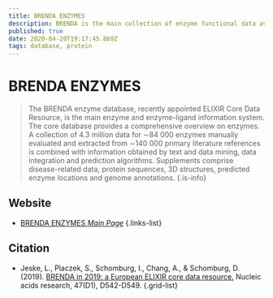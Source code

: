 ```yaml
---
title: BRENDA ENZYMES
description: BRENDA is the main collection of enzyme functional data available to the scientific community.
published: true
date: 2020-04-20T19:17:45.869Z
tags: database, protein
---
```


# BRENDA ENZYMES

> The BRENDA enzyme database, recently appointed ELIXIR Core Data Resource, is the main enzyme and enzyme-ligand information system. The core database provides a comprehensive overview on enzymes. A collection of 4.3 million data for ∼84 000 enzymes manually evaluated and extracted from ∼140 000 primary literature references is combined with information obtained by text and data mining, data integration and prediction algorithms. Supplements comprise disease-related data, protein sequences, 3D structures, predicted enzyme locations and genome annotations. 
{.is-info}



## Website

- [BRENDA ENZYMES *Main Page*](https://www.brenda-enzymes.org/)
{.links-list}

## Citation

- Jeske, L., Placzek, S., Schomburg, I., Chang, A., & Schomburg, D. (2019). [BRENDA in 2019: a European ELIXIR core data resource.](https://academic.oup.com/nar/article/47/D1/D542/5160988) Nucleic acids research, 47(D1), D542-D549.
{.grid-list}